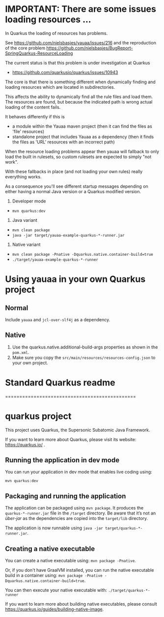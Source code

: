 # IMPORTANT: There are some issues loading resources ...
In Quarkus the loading of resources has problems.

See https://github.com/nielsbasjes/yauaa/issues/216 and the reproduction of
the core problem https://github.com/nielsbasjes/BugReport-SpringQuarkus-ResourceLoading

The current status is that this problem is under investigation at Quarkus
- https://github.com/quarkusio/quarkus/issues/10943

The core is that there is something different when dynamically finding and loading resources which are located in subdirectories.

This affects the ability to dynamically find all the rule files and load them.
The resources are found, but because the indicated path is wrong actual loading of the content fails.

It behaves differently if this is
- a module within the Yauaa maven project (then it can find the files as 'file' resources)
- standalone project that includes Yauaa as a dependency (then it finds the files as 'URL' resources with an incorrect path)

When the resource loading problems appear then yauaa will fallback to only load the built in rulesets, so custom rulesets are expected to simply "not work".

With these fallbacks in place (and not loading your own rules) really everything works.

As a consequence you'll see different startup messages depending on either having a normal Java version or a Quarkus modified version.

1. Developer mode
- `mvn quarkus:dev`
1. Java variant
- `mvn clean package`
- `java -jar target/yauaa-example-quarkus-*-runner.jar`
1. Native variant
- `mvn clean package -Pnative -Dquarkus.native.container-build=true`
- `./target/yauaa-example-quarkus-*-runner`

# Using yauaa in your own Quarkus project
## Normal
Include `yauaa` and `jcl-over-slf4j` as a dependency.

## Native
1. Use the quarkus.native.additional-build-args properties as shown in the `pom.xml`.
1. Make sure you copy the `src/main/resources/resources-config.json` to your own project.

Standard Quarkus readme
========================

 ==============================================

# quarkus project

This project uses Quarkus, the Supersonic Subatomic Java Framework.

If you want to learn more about Quarkus, please visit its website: https://quarkus.io/ .

## Running the application in dev mode

You can run your application in dev mode that enables live coding using:
```
mvn quarkus:dev
```

## Packaging and running the application

The application can be packaged using `mvn package`.
It produces the `quarkus-*-runner.jar` file in the `/target` directory.
Be aware that it’s not an _über-jar_ as the dependencies are copied into the `target/lib` directory.

The application is now runnable using `java -jar target/quarkus-*-runner.jar`.

## Creating a native executable

You can create a native executable using: `mvn package -Pnative`.

Or, if you don't have GraalVM installed, you can run the native executable build in a container using: `mvn package -Pnative -Dquarkus.native.container-build=true`.

You can then execute your native executable with: `./target/quarkus-*-runner`

If you want to learn more about building native executables, please consult https://quarkus.io/guides/building-native-image.

<!--
  ~ Yet Another UserAgent Analyzer
  ~ Copyright (C) 2013-2023 Niels Basjes
  ~
  ~ Licensed under the Apache License, Version 2.0 (the "License");
  ~ you may not use this file except in compliance with the License.
  ~ You may obtain a copy of the License at
  ~
  ~ https://www.apache.org/licenses/LICENSE-2.0
  ~
  ~ Unless required by applicable law or agreed to in writing, software
  ~ distributed under the License is distributed on an "AS IS" BASIS,
  ~ WITHOUT WARRANTIES OR CONDITIONS OF ANY KIND, either express or implied.
  ~ See the License for the specific language governing permissions and
  ~ limitations under the License.
  -->
